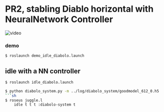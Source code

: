 # PR2, stabling Diablo horizontal with NeuralNetwork Controller
![video](https://github.com/takayuki5168/diabolo_pr2_201806/blob/master/gif/pr2-diabolo.gif)

### demo
```sh
$ roslaunch demo_idle_diabolo.launch
```

## idle with a NN controller
```sh
$ roslaunch idle_diabolo.launch
```
```sh
$ python diabolo_system.py -m ../log/diabolo_system/goodmodel_612_0.h5 -a 1
```sh
$ roseus juggle.l
    idle t t t :diabolo-system t
```